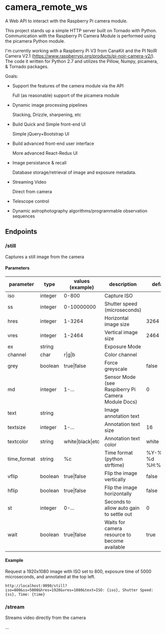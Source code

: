 # camera_remote_ws

A Web API to interact with the Raspberry Pi camera module. 

This project stands up a simple HTTP server built on Tornado with Python. Communication with the Raspberry Pi Camera Module is performed using the picamera Python module. 

I'm currently working with a Raspberry Pi V3 from CanaKit and the PI NoIR Camera V2.1 (https://www.raspberrypi.org/products/pi-noir-camera-v2/). The code it written for Python 2.7 and utilizes the Pillow, Numpy, picamera, & Tornado packages.

Goals:
* Support the features of the camera module via the API

   Full (as reasonable) support of the picamera module

* Dynamic image processing pipelines

   Stacking, Drizzle, sharpening, etc

* Build Quick and Simple front-end UI

   Simple jQuery+Bootstrap UI

* Build advanced front-end user interface

   More advanced React-Redux UI

* Image persistance & recall

   Database storage/retrieval of image and exposure metadata.

* Streaming Video

   Direct from camera

* Telescope control
* Dynamic astrophotography algorithms/programmable observation sequences

 
 ## Endpoints
 
 ### /still
 Captures a still image from the camera
 
 #### Parameters
 |parameter|type|values (example)|description|default|
 |---------|----|------|-----------|--------|
 |iso|integer|0-800|Capture ISO||
 |ss|integer|0-10000000|Shutter speed (microseconds)||
 |hres|integer|1-3264|Horizontal image size|3264|
 |vres|integer|1-2464|Vertical image size|2464|
 |ex|string| |Exposure Mode||
 |channel|char|r\|g\|b|Color channel||
 |grey|boolean|true\|false|Force greyscale|false|
 |md|integer|1-...|Sensor Mode (see Raspiberry Pi Camera Module Docs)|0|
 |text|string| |Image annotation text||
 |textsize|integer|1-...|Annotation text size|16|
 |textcolor|string|white\|black\|etc|Annotation text color|white|
 |time_format|string|%c|Time format (python strftime)|%Y-%m-%d %H:%M:%S|
 |vflip|boolean|true\|false|Flip the image vertically|false|
 |hflip|boolean|true\|false|Flip the image horizontally|false|
 |st|integer|0-...|Seconds to allow auto gain to settle out|0|
 |wait|boolean|true\|false|Waits for camera resource to become available|true|

#### Example
Request a 1920x1080 image with ISO set to 800, exposure time of 5000 microseconds, and annotated at the top left.

```
http://localhost:9090/still?iso=800&ss=5000&hres=1920&vres=1080&text=ISO: {iso}, Shutter Speed: {ss}, Time: {time}
```

 ### /stream
 Streams video directly from the camera
 
 ...
